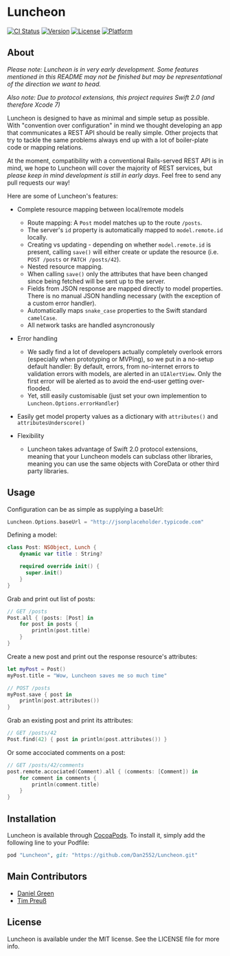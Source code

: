 # Luncheon

[![CI Status](http://img.shields.io/travis/Dan2552/Luncheon.svg?style=flat)](https://travis-ci.org/Dan2552/Luncheon)
[![Version](https://img.shields.io/cocoapods/v/Luncheon.svg?style=flat)](http://cocoapods.org/pods/Luncheon)
[![License](https://img.shields.io/cocoapods/l/Luncheon.svg?style=flat)](http://cocoapods.org/pods/Luncheon)
[![Platform](https://img.shields.io/cocoapods/p/Luncheon.svg?style=flat)](http://cocoapods.org/pods/Luncheon)

## About

*Please note: Luncheon is in very early development. Some features mentioned in this README may not be finished but may be representational of the direction we want to head.*

*Also note: Due to protocol extensions, this project requires Swift 2.0 (and therefore Xcode 7)*

Luncheon is designed to have as minimal and simple setup as possible. With "convention over configuration" in mind we thought developing an app that communicates a REST API should be really simple. Other projects that try to tackle the same problems always end up with a lot of boiler-plate code or mapping relations.

At the moment, compatibility with a conventional Rails-served REST API is in mind, we hope to Luncheon will cover the majority of REST services, but *please keep in mind development is still in early days*. Feel free to send any pull requests our way!

Here are some of Luncheon's features:

- Complete resource mapping between local/remote models
	- Route mapping: A `Post` model matches up to the route `/posts`.
	- The server's `id` property is automatically mapped to `model.remote.id` locally.
	- Creating vs updating - depending on whether `model.remote.id` is present, calling `save()` will either create or update the resource (i.e. `POST /posts` or `PATCH /posts/42`).
	- Nested resource mapping.
	- When calling `save()` only the attributes that have been changed since being fetched will be sent up to the server.
	- Fields from JSON response are mapped directly to model properties. There is no manual JSON handling necessary (with the exception of a custom error handler).
	- Automatically maps `snake_case` properties to the Swift standard `camelCase`.
	- All network tasks are handled asyncronously

- Error handling
	- We sadly find a lot of developers actually completely overlook errors (especially when prototyping or MVPing), so we put in a no-setup default handler: By default, errors, from no-internet errors to validation errors with models, are alerted in an `UIAlertView`. Only the first error will be alerted as to avoid the end-user getting over-flooded.
	- Yet, still easily customisable (just set your own implemention to `Luncheon.Options.errorHandler`)
- Easily get model property values as a dictionary with `attributes()` and `attributesUnderscore()`

- Flexibility
  - Luncheon takes advantage of Swift 2.0 protocol extensions, meaning that your Luncheon models can subclass other libraries, meaning you can use the same objects with CoreData or other third party libraries.


## Usage

Configuration can be as simple as supplying a baseUrl:

```swift
Luncheon.Options.baseUrl = "http://jsonplaceholder.typicode.com"
```

Defining a model:

```swift
class Post: NSObject, Lunch {
    dynamic var title : String?

    required override init() {
      super.init()
    }
}
```

Grab and print out list of posts:

```swift
// GET /posts
Post.all { (posts: [Post] in
    for post in posts {
        println(post.title)
    }
}
```

Create a new post and print out the response resource's attributes:

```swift
let myPost = Post()
myPost.title = "Wow, Luncheon saves me so much time"

// POST /posts
myPost.save { post in
	println(post.attributes())
}
```

Grab an existing post and print its attributes:

```swift
// GET /posts/42
Post.find(42) { post in println(post.attributes()) }
```

Or some accociated comments on a post:

```swift
// GET /posts/42/comments
post.remote.accociated(Comment).all { (comments: [Comment]) in
    for comment in comments {
        println(comment.title)
    }
}
```

## Installation

Luncheon is available through [CocoaPods](http://cocoapods.org). To install
it, simply add the following line to your Podfile:

```ruby
pod "Luncheon", git: "https://github.com/Dan2552/Luncheon.git"
```

## Main Contributors

- [Daniel Green](https://github.com/Dan2552)
- [Tim Preuß](https://github.com/planerde)

## License

Luncheon is available under the MIT license. See the LICENSE file for more info.
